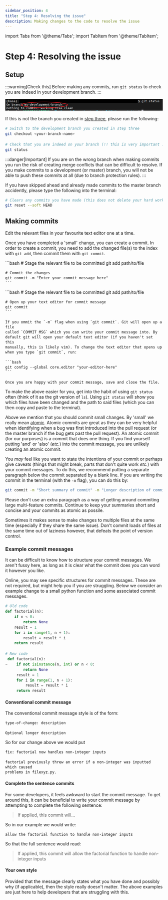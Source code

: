 ```yaml
---
sidebar_position: 4
title: "Step 4: Resolving the issue"
description: Making changes to the code to resolve the issue
---
```

import Tabs from '@theme/Tabs';
import TabItem from '@theme/TabItem';

# Step 4: Resolving the issue

## Setup

:::warning[Check this]
Before making any commits, run `git status` to check you are indeed in your 
development branch.
:::

![Screenshot of the output of git status](/development-pipeline/branch-check.png)

If this is not the branch you created in [step three](./Creating-new-branch.md), 
please run the following:

```bash
# Switch to the development branch you created in step three
git checkout <your-branch-name>

# Check that you are indeed on your branch (!! this is very important !!)
git status
```

:::danger[Important] 
If you are on the wrong branch when making commits you run the risk of 
creating merge conflicts that can be difficult to resolve. If you make commits 
to a development (or master) branch, you will not be able to push these 
commits at all (due to branch protection rules).
:::

If you have skipped ahead and already made commits to the master branch 
accidently, please type the following into the terminal:

```bash
# Clears any commits you have made (this does not delete your hard work)
git reset --soft HEAD
```

## Making commits

Edit the relevant files in your favourite text editor one at a time.

Once you have completed a 'small' change, you can create a commit. In order to 
create a commit, you need to add the changed file(s) to the index with 
`git add`, then commit them with `git commit`.

<Tabs>
  <TabItem value="inline" label="Writing a commit in the terminal" default>
    ```bash
    # Stage the relevant file to be committed
    git add path/to/file

    # Commit the changes
    git commit -m "Enter your commit message here"
    ```
  </TabItem>
  <TabItem value="text editor" label="Writing a commit in a text editor">
    ```bash
    # Stage the relevant file to be committed
    git add path/to/file

    # Open up your text editor for commit message
    git commit
    ```

    If you ommit the `-m` flag when using `git commit`. Git will open up a file
    called `COMMIT_MSG` which you can write your commit message into. By
    default git will open your default text editor (if you haven't set this
    manually, this is likely vim). To change the text editor that opens up
    when you type `git commit`, run:

    ```bash
    git config --global core.editor "your-editor-here"
    ```

    Once you are happy with your commit message, save and close the file.
  </TabItem>
</Tabs>

To make the above easier for you, get into the habit of using `git status` 
often (think of it as the git version of `ls`). Using `git status` will show 
you which files have been changed and the path to said files (which you can 
then copy and paste to the terminal).

Above we mention that you should commit small changes. By 'small' we really 
mean [atomic](https://en.wikipedia.org/wiki/Atomic_commit). Atomic
commits are great as they can be very helpful when identifying when a bug was
first introduced into the pull request (or the master branch if the bug gets
past the pull request). An atomic commit (for our purposes) is a commit that
does one thing. If you find yourself putting 'and' or 'also' (*etc.*) into the 
commit message, you are unlikely creating an atomic commit.

You *may* feel like you want to state the intentions of your commit or perhaps
give caveats (things that might break, parts that don't quite work *etc.*) with
your commit messages. To do this, we recommend putting a separate paragraph
below the commit separated by a blank line. If you are writing the commit
in the terminal (with the `-m` flag), you can do this by:

```bash
git commit -m "Short summary of commit" -m "Longer description of commit"
```

Please don't use an extra paragraph as a way of getting around commiting large
multi-feature commits. Continue to keep your summaries short and concise and
your commits as atomic as possile.

Sometimes it makes sense to make changes to multiple files at the same time 
(especially if they share the same issue). Don't commit loads of files at the 
same time out of laziness however, that defeats the point of version control.

### Example commit messages

It can be difficult to know how to structure your commit messages. We aren't
fussy here, as long as it is clear what the commit does you can word it however
you like.

Online, you may see specific structures for commit messages. These are not
required, but might help you if you are struggling. Below we consider an
example change to a small python function and some associated commit messages.

```python
# Old code 
def factorial(n):
    if n < 0:
        return None
    result = 1
    for i in range(1, n + 1):
        result = result * i
    return result

# New code 
 def factorial(n):
~    if not isinstance(n, int) or n < 0:
        return None
     result = 1
     for i in range(1, n + 1):
         result = result * i
     return result
```

#### Conventional commit message

The conventional commit message style is of the form:

```text title="COMMIT_MSG"
type-of-change: description

Optional longer description
```

So for our change above we would put

```text title="COMMIT_MSG"
fix: factorial now handles non-integer inputs

factorial previously threw an error if a non-integer was inputted which caused
problems in filexyz.py.
```

#### Complete the sentence commits

For some developers, it feels awkward to start the commit message. To get
around this, it can be beneficial to write your commit message by attempting
to complete the following sentence:

> If applied, this commit will...

So in our example we would write:

```text title="COMMIT_MSG"
allow the factorial function to handle non-integer inputs
```

So that the full sentence would read:
> If applied, this commit will allow the factorial function to handle 
non-integer inputs

#### Your own style

Provided that the message clearly states what you have done and possibly why
(if applicable), then the style really doesn't matter. The above examples are
just here to help developers that are struggling with this.

